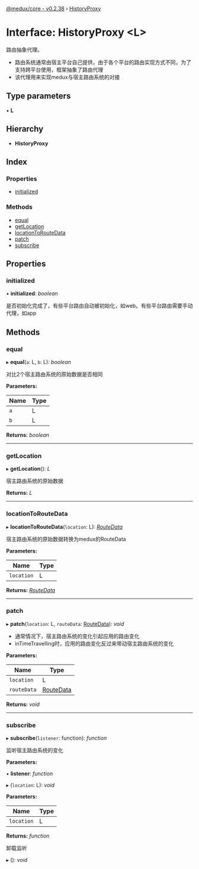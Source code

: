 [@medux/core - v0.2.38](../README.md) › [HistoryProxy](historyproxy.md)

# Interface: HistoryProxy <**L**>

路由抽象代理。
- 路由系统通常由宿主平台自己提供，由于各个平台的路由实现方式不同，为了支持跨平台使用，框架抽象了路由代理
- 该代理用来实现medux与宿主路由系统的对接

## Type parameters

▪ **L**

## Hierarchy

* **HistoryProxy**

## Index

### Properties

* [initialized](historyproxy.md#initialized)

### Methods

* [equal](historyproxy.md#equal)
* [getLocation](historyproxy.md#getlocation)
* [locationToRouteData](historyproxy.md#locationtoroutedata)
* [patch](historyproxy.md#patch)
* [subscribe](historyproxy.md#subscribe)

## Properties

###  initialized

• **initialized**: *boolean*

是否初始化完成了，有些平台路由自动被初始化，如web。有些平台路由需要手动代理，如app

## Methods

###  equal

▸ **equal**(`a`: L, `b`: L): *boolean*

对比2个宿主路由系统的原始数据是否相同

**Parameters:**

Name | Type |
------ | ------ |
`a` | L |
`b` | L |

**Returns:** *boolean*

___

###  getLocation

▸ **getLocation**(): *L*

宿主路由系统的原始数据

**Returns:** *L*

___

###  locationToRouteData

▸ **locationToRouteData**(`location`: L): *[RouteData](routedata.md)*

宿主路由系统的原始数据转换为medux的RouteData

**Parameters:**

Name | Type |
------ | ------ |
`location` | L |

**Returns:** *[RouteData](routedata.md)*

___

###  patch

▸ **patch**(`location`: L, `routeData`: [RouteData](routedata.md)): *void*

- 通常情况下，宿主路由系统的变化引起应用的路由变化
- inTimeTravelling时，应用的路由变化反过来带动宿主路由系统的变化

**Parameters:**

Name | Type |
------ | ------ |
`location` | L |
`routeData` | [RouteData](routedata.md) |

**Returns:** *void*

___

###  subscribe

▸ **subscribe**(`listener`: function): *function*

监听宿主路由系统的变化

**Parameters:**

▪ **listener**: *function*

▸ (`location`: L): *void*

**Parameters:**

Name | Type |
------ | ------ |
`location` | L |

**Returns:** *function*

卸载监听

▸ (): *void*
